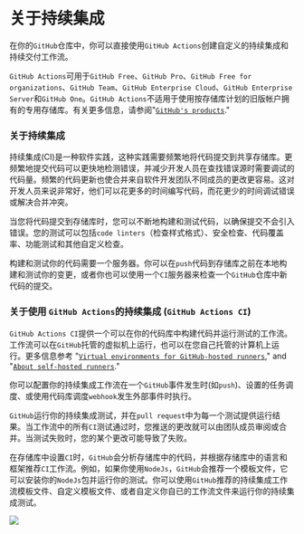 # 关于持续集成

在你的`GitHub`仓库中，你可以直接使用`GitHub Actions`创建自定义的持续集成和持续交付工作流。

`GitHub Actions`可用于`GitHub Free`、`GitHub Pro`、`GitHub Free for organizations`、`GitHub Team`、`GitHub Enterprise Cloud`、`GitHub Enterprise Server`和`GitHub One`。`GitHub Actions`不适用于使用按存储库计划的旧版帐户拥有的专用存储库。有关更多信息，请参阅"[`GitHub's products`](https://docs.github.com/articles/github-s-products)."

### 关于持续集成

持续集成(CI)是一种软件实践，这种实践需要频繁地将代码提交到共享存储库。更频繁地提交代码可以更快地检测错误，并减少开发人员在查找错误源时需要调试的代码量。频繁的代码更新也使合并来自软件开发团队不同成员的更改更容易。这对开发人员来说非常好，他们可以花更多的时间编写代码，而花更少的时间调试错误或解决合并冲突。

当您将代码提交到存储库时，您可以不断地构建和测试代码，以确保提交不会引入错误。您的测试可以包括`code linters`（检查样式格式）、安全检查、代码覆盖率、功能测试和其他自定义检查。

构建和测试你的代码需要一个服务器。你可以在`push`代码到存储库之前在本地构建和测试你的变更，或者你也可以使用一个`CI`服务器来检查一个`GitHub`仓库中新代码的提交。

### 关于使用 `GitHub Actions`的持续集成 (`GitHub Actions CI`)

`GitHub Actions CI`提供一个可以在你的代码库中构建代码并运行测试的工作流。工作流可以在`GitHub`托管的虚拟机上运行，也可以在您自己托管的计算机上运行。更多信息参考 "[`Virtual environments for GitHub-hosted runners`](https://docs.github.com/en/free-pro-team@latest/actions/automating-your-workflow-with-github-actions/virtual-environments-for-github-hosted-runners)," and "[`About self-hosted runners`](https://docs.github.com/en/free-pro-team@latest/actions/automating-your-workflow-with-github-actions/about-self-hosted-runners)."

你可以配置你的持续集成工作流在一个`GitHub`事件发生时(如`push`)、设置的任务调度、或使用代码库调度`webhook`发生外部事件时执行。

`GitHub`运行你的持续集成测试，并在`pull request`中为每一个测试提供运行结果。当工作流中的所有`CI`测试通过时，您推送的更改就可以由团队成员审阅或合并。当测试失败时，您的某个更改可能导致了失败。

在存储库中设置`CI`时，`GitHub`会分析存储库中的代码，并根据存储库中的语言和框架推荐`CI`工作流。例如，如果你使用`NodeJs`，`GitHub`会推荐一个模板文件，它可以安装你的`NodeJs`包并运行你的测试。你可以使用`GitHub`推荐的持续集成工作流模板文件、自定义模板文件、或者自定义你自已的工作流文件来运行你的持续集成测试。



![](https://docs.github.com/assets/images/help/repository/ci-with-actions-template-picker.png)

